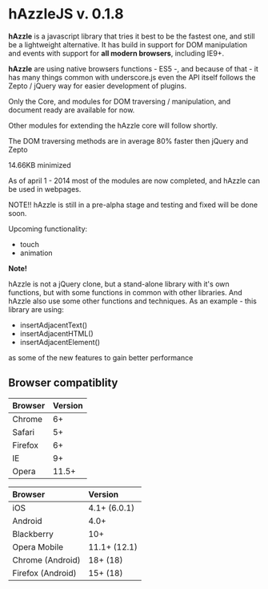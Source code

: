 hAzzleJS v. 0.1.8
==================

**hAzzle** is a javascript library that tries it best to be the fastest one, and still be a lightweight alternative. It has build in support for DOM manipulation and events with support for **all modern browsers**, including IE9+. 

**hAzzle** are using native browsers functions - ES5 -, and because of that - it has many things common with underscore.js even the API itself follows the Zepto / jQuery way for easier development of plugins.

Only the Core, and modules for DOM traversing / manipulation, and document ready are available for now. 

Other modules for extending the hAzzle core will follow shortly.

The DOM traversing methods are in average 80% faster then jQuery and Zepto

14.66KB minimized

As of april 1 - 2014 most of the modules are now completed, and hAzzle can be used in webpages.

NOTE!! hAzzle is still in a pre-alpha stage and testing and fixed will be done soon.

Upcoming functionality:

* touch
* animation
 

<strong>Note! </strong>

hAzzle is not a jQuery clone, but a stand-alone library with it's own functions, but with some functions in common with other libraries. And hAzzle also use some other functions and techniques. As an example - this library are using:

* insertAdjacentText()
* insertAdjacentHTML()
* insertAdjacentElement()
 
as some of the new features to gain better performance


Browser compatiblity
--------------------

<table>
<thead>
<tr>
<th id="browser" style="text-align:left;"> Browser </th>
<th id="version" style="text-align:left;"> Version </th>
</tr>
</thead>

<tbody>
<tr>
<td style="text-align:left;"> Chrome  </td>
<td style="text-align:left;">6+       </td>
</tr>

<tr>
<td style="text-align:left;"> Safari  </td>
<td style="text-align:left;">5+       </td>
</tr>

<tr>
<td style="text-align:left;"> Firefox </td>
<td style="text-align:left;">6+       </td>
</tr>

<tr>
<td style="text-align:left;"> IE      </td>
<td style="text-align:left;">9+       </td>
</tr>

<tr>
<td style="text-align:left;"> Opera   </td>
<td style="text-align:left;">11.5+    </td>
</tr>

</tbody>
</table>

<table>
<thead>
<tr>
<th id="browser" style="text-align:left;"> Browser           </th>
<th id="version" style="text-align:left;"> Version      </th>
</tr>
</thead>

<tbody>
<tr>
<td style="text-align:left;"> iOS               </td>
<td style="text-align:left;"> 4.1+ (6.0.1) </td>
</tr>

<tr>
<td style="text-align:left;"> Android           </td>
<td style="text-align:left;"> 4.0+         </td>
</tr>

<tr>
<td style="text-align:left;"> Blackberry        </td>
<td style="text-align:left;"> 10+          </td>
</tr>

<tr>
<td style="text-align:left;"> Opera Mobile      </td>
<td style="text-align:left;"> 11.1+ (12.1) </td>
</tr>

<tr>
<td style="text-align:left;"> Chrome (Android)  </td>
<td style="text-align:left;"> 18+ (18)     </td>
</tr>

<tr>
<td style="text-align:left;"> Firefox (Android) </td>
<td style="text-align:left;"> 15+ (18)     </td>
</tr>

</tbody>
</table>

